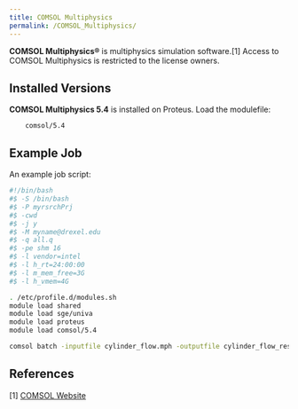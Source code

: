 ```yaml
---
title: COMSOL Multiphysics
permalink: /COMSOL_Multiphysics/
---
```


**COMSOL Multiphysics®** is multiphysics simulation software.[1] Access
to COMSOL Multiphysics is restricted to the license owners.

Installed Versions
------------------

**COMSOL Multiphysics 5.4** is installed on Proteus. Load the
modulefile:

`    comsol/5.4`

Example Job
-----------

An example job script:

``` bash
#!/bin/bash
#$ -S /bin/bash
#$ -P myrsrchPrj
#$ -cwd
#$ -j y
#$ -M myname@drexel.edu
#$ -q all.q
#$ -pe shm 16
#$ -l vendor=intel
#$ -l h_rt=24:00:00
#$ -l m_mem_free=3G
#$ -l h_vmem=4G

. /etc/profile.d/modules.sh
module load shared
module load sge/univa
module load proteus
module load comsol/5.4

comsol batch -inputfile cylinder_flow.mph -outputfile cylinder_flow_result.mph  -batchlog cylinder_flow.log -np $NSLOTS
```

References
----------

<references/>

[1] [COMSOL Website](https://www.comsol.com)